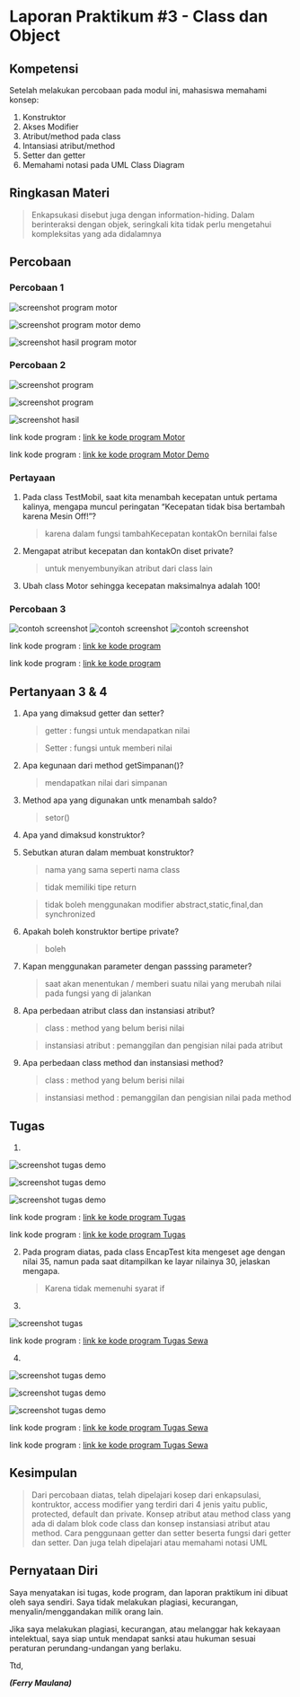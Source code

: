 # Laporan Praktikum #3 - Class dan Object

## Kompetensi

Setelah melakukan percobaan pada modul ini, mahasiswa memahami konsep:
1. Konstruktor
2. Akses Modifier
3. Atribut/method pada class
4. Intansiasi atribut/method
5. Setter dan getter
6. Memahami notasi pada UML Class Diagram

## Ringkasan Materi
> Enkapsukasi disebut juga dengan information-hiding. Dalam berinteraksi dengan objek, seringkali
kita tidak perlu mengetahui kompleksitas yang ada didalamnya

## Percobaan

### Percobaan 1
![screenshot program motor](img/ProgramMotor.PNG)

![screenshot program motor demo](img/ProgramMotorDemo.PNG)

![screenshot hasil program motor](img/Kontak.PNG)

### Percobaan 2

![screenshot program](img/ProgramMotor2.PNG)

![screenshot program](img/ProgramMotorDemo2.PNG)

![screenshot hasil](img/HasilProgram2.PNG)

link kode program : [link ke kode program Motor](../../src/3_Enkapsulasi/Motor1841720137Ferry.java)

link kode program : [link ke kode program Motor Demo](../../src/3_Enkapsulasi/MotorDemo1841720137Ferry.java)


### Pertayaan
1. Pada class TestMobil, saat kita menambah kecepatan untuk pertama kalinya, mengapa
muncul peringatan “Kecepatan tidak bisa bertambah karena Mesin Off!”?
    > karena dalam fungsi tambahKecepatan kontakOn bernilai false
2. Mengapat atribut kecepatan dan kontakOn diset private?
    > untuk menyembunyikan atribut dari class lain
3. Ubah class Motor sehingga kecepatan maksimalnya adalah 100!
    >
    

### Percobaan 3

![contoh screenshot](img/Anggota.PNG)
![contoh screenshot](img/KoperasiDemo.PNG)
![contoh screenshot](img/HasilKoperasi.PNG)

link kode program : [link ke kode program ](../../src/3_Enkapsulasi/Anggota1841720137Ferry.java)

link kode program : [link ke kode program  ](../../src/3_Enkapsulasi/KoperasiDemo.java)

## Pertanyaan 3 & 4
1. Apa yang dimaksud getter dan setter?
    > getter : fungsi untuk mendapatkan nilai

    > Setter : fungsi untuk memberi nilai

2. Apa kegunaan dari method getSimpanan()?
    > mendapatkan nilai dari simpanan

3. Method apa yang digunakan untk menambah saldo?
    > setor()

4. Apa yand dimaksud konstruktor?
    >

5. Sebutkan aturan dalam membuat konstruktor?
    >nama yang sama seperti nama class

    >tidak memiliki tipe return

    > tidak boleh menggunakan modifier abstract,static,final,dan synchronized

6. Apakah boleh konstruktor bertipe private?
    >boleh

7. Kapan menggunakan parameter dengan passsing parameter?
    >saat akan menentukan / memberi suatu nilai yang merubah nilai pada fungsi yang di jalankan

8. Apa perbedaan atribut class dan instansiasi atribut?
    >class : method yang belum berisi nilai

    >instansiasi atribut : pemanggilan dan pengisian nilai pada atribut

9. Apa perbedaan class method dan instansiasi method? 
    >class : method yang belum berisi nilai

    >instansiasi method : pemanggilan dan pengisian nilai pada method



## Tugas

1.
![screenshot tugas demo](img/EncapDemo.PNG)

![screenshot tugas demo](img/EncapTest.PNG)

![screenshot tugas demo](img/HasilEncap.PNG)

link kode program : [link ke kode program Tugas ](../../src/3_Enkapsulasi/EncapDemo.java)

link kode program : [link ke kode program Tugas ](../../src/3_Enkapsulasi/EncapTest.java)


2. Pada program diatas, pada class EncapTest kita mengeset age dengan nilai 35, namun pada saat ditampilkan ke layar nilainya 30, jelaskan mengapa.
    > Karena tidak memenuhi syarat if
3. 

![screenshot tugas ](img/EncapDemo2.PNG)

link kode program : [link ke kode program Tugas Sewa](../../src/3_Enkapsulasi/EncapDemo.java)

4. 

![screenshot tugas demo](img/Tugas1.PNG)

![screenshot tugas demo](img/Tugas2.PNG)

![screenshot tugas demo](img/HasilTugas.PNG)

link kode program : [link ke kode program Tugas Sewa](../../src/3_Enkapsulasi/AnggotaTugas.java)

link kode program : [link ke kode program Tugas Sewa](../../src/3_Enkapsulasi/TestKoperasi.java)



## Kesimpulan
>Dari percobaan diatas, telah dipelajari kosep dari enkapsulasi, kontruktor, access modifier yang
terdiri dari 4 jenis yaitu public, protected, default dan private. Konsep atribut atau method class
yang ada di dalam blok code class dan konsep instansiasi atribut atau method. Cara penggunaan
getter dan setter beserta fungsi dari getter dan setter. Dan juga telah dipelajari atau memahami
notasi UML

## Pernyataan Diri

Saya menyatakan isi tugas, kode program, dan laporan praktikum ini dibuat oleh saya sendiri. Saya tidak melakukan plagiasi, kecurangan, menyalin/menggandakan milik orang lain.

Jika saya melakukan plagiasi, kecurangan, atau melanggar hak kekayaan intelektual, saya siap untuk mendapat sanksi atau hukuman sesuai peraturan perundang-undangan yang berlaku.

Ttd,

***(Ferry Maulana)***